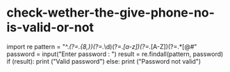 # check-wether-the-give-phone-no-is-valid-or-not
import re
pattern = "^.*(?=.{8,})(?=.*\d)(?=.*[a-z])(?=.*[A-Z])(?=.*[@#$%^&+=]).*$"
password = input("Enter password : ")
result = re.findall(pattern, password)
if (result):
    print ("Valid password")
else:
    print ("Password not valid")



